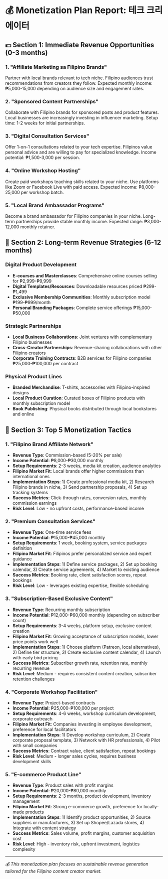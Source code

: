 # 💰 Monetization Plan Report: 테크 크리에이터

## 💵 Section 1: Immediate Revenue Opportunities (0-3 months)

### 1. "Affiliate Marketing sa Filipino Brands"
Partner with local brands relevant to tech niche. Filipino audiences trust recommendations from creators they follow. Expected monthly income: ₱5,000-15,000 depending on audience size and engagement rates.

### 2. "Sponsored Content Partnerships"
Collaborate with Filipino brands for sponsored posts and product features. Local businesses are increasingly investing in influencer marketing. Setup time: 1-2 weeks for initial partnerships.

### 3. "Digital Consultation Services"
Offer 1-on-1 consultations related to your tech expertise. Filipinos value personal advice and are willing to pay for specialized knowledge. Income potential: ₱1,500-3,000 per session.

### 4. "Online Workshop Hosting"
Create paid workshops teaching skills related to your niche. Use platforms like Zoom or Facebook Live with paid access. Expected income: ₱8,000-25,000 per workshop batch.

### 5. "Local Brand Ambassador Programs"
Become a brand ambassador for Filipino companies in your niche. Long-term partnerships provide stable monthly income. Expected range: ₱3,000-12,000 monthly retainer.

## 🚀 Section 2: Long-term Revenue Strategies (6-12 months)

### Digital Product Development
- **E-courses and Masterclasses**: Comprehensive online courses selling for ₱2,999-₱9,999
- **Digital Templates/Resources**: Downloadable resources priced ₱299-₱1,499
- **Exclusive Membership Communities**: Monthly subscription model ₱199-₱999/month
- **Personal Branding Packages**: Complete service offerings ₱15,000-₱50,000

### Strategic Partnerships
- **Local Business Collaborations**: Joint ventures with complementary Filipino businesses
- **Cross-Creator Partnerships**: Revenue-sharing collaborations with other Filipino creators
- **Corporate Training Contracts**: B2B services for Filipino companies ₱25,000-₱100,000 per contract

### Physical Product Lines
- **Branded Merchandise**: T-shirts, accessories with Filipino-inspired designs
- **Local Product Curation**: Curated boxes of Filipino products with monthly subscription model
- **Book Publishing**: Physical books distributed through local bookstores and online

## 💼 Section 3: Top 5 Monetization Tactics

### 1. "Filipino Brand Affiliate Network"
- **Revenue Type**: Commission-based (5-20% per sale)
- **Income Potential**: ₱8,000-₱30,000 monthly
- **Setup Requirements**: 2-3 weeks, media kit creation, audience analytics
- **Filipino Market Fit**: Local brands offer higher commissions than international ones
- **Implementation Steps**: 1) Create professional media kit, 2) Research Filipino brands in niche, 3) Send partnership proposals, 4) Set up tracking systems
- **Success Metrics**: Click-through rates, conversion rates, monthly commission earnings
- **Risk Level**: Low - no upfront costs, performance-based income

### 2. "Premium Consultation Services"
- **Revenue Type**: One-time service fees
- **Income Potential**: ₱15,000-₱45,000 monthly
- **Setup Requirements**: 1 week, booking system, service packages definition
- **Filipino Market Fit**: Filipinos prefer personalized service and expert guidance
- **Implementation Steps**: 1) Define service packages, 2) Set up booking calendar, 3) Create service agreements, 4) Market to existing audience
- **Success Metrics**: Booking rate, client satisfaction scores, repeat bookings
- **Risk Level**: Low - leverages existing expertise, flexible scheduling

### 3. "Subscription-Based Exclusive Content"
- **Revenue Type**: Recurring monthly subscription
- **Income Potential**: ₱12,000-₱60,000 monthly (depending on subscriber count)
- **Setup Requirements**: 3-4 weeks, platform setup, exclusive content creation
- **Filipino Market Fit**: Growing acceptance of subscription models, lower price points work well
- **Implementation Steps**: 1) Choose platform (Patreon, local alternatives), 2) Define tier structure, 3) Create exclusive content calendar, 4) Launch with early bird pricing
- **Success Metrics**: Subscriber growth rate, retention rate, monthly recurring revenue
- **Risk Level**: Medium - requires consistent content creation, subscriber retention challenges

### 4. "Corporate Workshop Facilitation"
- **Revenue Type**: Project-based contracts
- **Income Potential**: ₱25,000-₱100,000 per project
- **Setup Requirements**: 4-6 weeks, workshop curriculum development, corporate outreach
- **Filipino Market Fit**: Companies investing in employee development, preference for local facilitators
- **Implementation Steps**: 1) Develop workshop curriculum, 2) Create corporate proposal template, 3) Network with HR professionals, 4) Pilot with small companies
- **Success Metrics**: Contract value, client satisfaction, repeat bookings
- **Risk Level**: Medium - longer sales cycles, requires business development skills

### 5. "E-commerce Product Line"
- **Revenue Type**: Product sales with profit margins
- **Income Potential**: ₱20,000-₱80,000 monthly
- **Setup Requirements**: 2-3 months, product development, inventory management
- **Filipino Market Fit**: Strong e-commerce growth, preference for locally-made products
- **Implementation Steps**: 1) Identify product opportunities, 2) Source suppliers or manufacturers, 3) Set up Shopee/Lazada stores, 4) Integrate with content strategy
- **Success Metrics**: Sales volume, profit margins, customer acquisition cost
- **Risk Level**: High - inventory risk, upfront investment, logistics complexity

---

*💰 This monetization plan focuses on sustainable revenue generation tailored for the Filipino content creator market.*